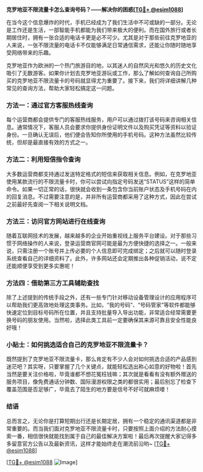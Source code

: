 **克罗地亚不限流量卡怎么查询号码？——解决你的困惑[[TG💪+ @esim1088](https://t.me/s/esim1088)]**

在当今这个信息爆炸的时代，手机已经成为了我们生活中不可或缺的一部分。无论是工作还是生活，一部智能手机都能为我们带来极大的便利。而在国外旅行或者长期居住时，拥有一张合适的电话卡更是必不可少。尤其是对于那些前往克罗地亚的人来说，一张不限流量的电话卡不仅能够满足日常通信需求，还能让你随时随地享受网络带来的乐趣。

克罗地亚作为欧洲的一个热门旅游目的地，以其迷人的自然风光和悠久的历史文化吸引了无数游客。如果你计划去克罗地亚游玩或工作，那么了解如何查询自己所购买的克罗地亚不限流量卡的号码就显得尤为重要了。接下来，我们将详细讲解几种常见的查询方法，帮助大家轻松搞定这一问题。

### 方法一：通过官方客服热线查询

每个运营商都会提供专门的客服热线服务，用户可以通过拨打该号码来咨询相关信息。通常情况下，客服人员会要求你提供身份证明文件以及购买凭证等资料以验证身份。一旦确认无误后，他们便会告知你所使用的手机号码。这种方法虽然比较传统，但却是最直接有效的方式之一。

### 方法二：利用短信指令查询

大多数运营商都支持通过发送特定格式的短信来获取相关信息。例如，在克罗地亚使用某款流行的不限流量卡时，你可以尝试向指定号码发送“STATUS”这样的简单命令。如果一切正常的话，很快就会收到一条包含你当前账户状态及手机号码在内的回复消息。不过需要注意的是，并非所有运营商都采用了这种方式，因此在尝试之前最好先查阅一下相关说明文档。

### 方法三：访问官方网站进行在线查询

随着互联网技术的发展，越来越多的企业开始重视线上服务平台建设。对于那些习惯于网络操作的人来说，登录运营商官网可能是最为方便快捷的选择之一。一般来说，只需注册一个账号并上传必要的个人信息即可完成绑定；之后就可以随时登录系统查看自己的详细资料了。此外，许多网站还会定期推出各种促销活动，说不定还能顺便享受到更多实惠呢！

### 方法四：借助第三方工具辅助查找

除了上述提到的传统手段之外，还有一些专门针对移动设备管理设计的应用程序可以帮助我们更高效地处理这类事务。比如，“我的号码”、“号码管家”等软件都能够快速定位到目标号码所在位置，并且支持批量导入导出功能，非常适合经常需要更换号码的朋友使用。当然啦，选择此类工具前一定要确保其来源可靠且安全性能良好哦！

### 小贴士：如何挑选适合自己的克罗地亚不限流量卡？

既然提到了克罗地亚不限流量卡，那么肯定有不少人会对如何挑选合适的产品感到迷茫吧？其实呀，只要掌握了几个关键点，就能轻松选出称心如意的好物啦！首先当然是要关注价格啦，毕竟谁都不想花冤枉钱嘛；其次就是看看有没有额外赠送的服务项目，像免费通话分钟数、国际漫游权限之类的都很实用；最后别忘了检查下覆盖范围是否足够广，毕竟去了陌生的地方要是信号不好可就麻烦喽！

### 结语

总而言之，无论你是打算短期出行还是长期定居，拥有一个稳定的通讯渠道都是非常重要的。而当我们面对克罗地亚不限流量卡时，只要按照上面介绍的方法耐心摸索一番，相信很快就能找到属于自己的最佳解决方案啦！最后再次提醒大家记得多多留意官方公告以及最新资讯，这样才能始终走在潮流前沿哟~ [[TG💪+ @esim1088](https://t.me/s/esim1088)]

[[TG💪+ @esim1088](https://t.me/s/esim1088) ![Image](https://i.postimg.cc/4NQfJmqS/Snipaste-2025-05-13-00-14-12.png)]